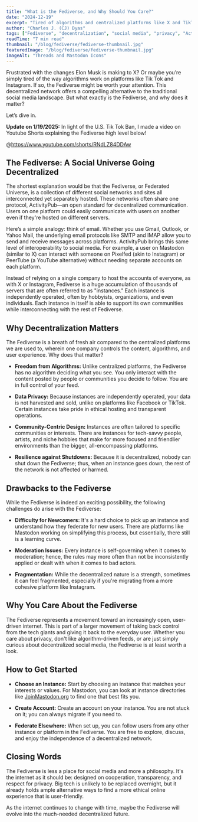 ```yaml
---
title: "What is the Fediverse, and Why Should You Care?"
date: "2024-12-19"
excerpt: "Tired of algorithms and centralized platforms like X and TikTok? The Fediverse offers a decentralized alternative to social media built on openness and privacy. Here's why it matters."
author: "Charles J. (CJ) Dyas"
tags: ["Fediverse", "decentralization", "social media", "privacy", "ActivityPub"]
readTime: "7 min read"
thumbnail: "/blog/fediverse/fediverse-thumbnail.jpg"
featuredImage: "/blog/fediverse/fediverse-thumbnail.jpg"
imageAlt: "Threads and Mastodon Icons"
---
```


Frustrated with the changes Elon Musk is making to X? Or maybe you’re simply tired of the way algorithms work on platforms like Tik Tok and Instagram. If so, the Fediverse might be worth your attention. This decentralized network offers a compelling alternative to the traditional social media landscape. But what exactly is the Fediverse, and why does it matter?

Let’s dive in.

**Update on 1/19/2025:** In light of the U.S. Tik Tok Ban, I made a video on Youtube Shorts explaining the Fediverse high level below! 

@https://www.youtube.com/shorts/RNdLZ84DDAw

## The Fediverse: A Social Universe Going Decentralized

The shortest explanation would be that the Fediverse, or Federated Universe, is a collection of different social networks and sites all interconnected yet separately hosted. These networks often share one protocol, ActivityPub—an open standard for decentralized communication. Users on one platform could easily communicate with users on another even if they're hosted on different servers.

Here’s a simple analogy: think of email. Whether you use Gmail, Outlook, or Yahoo Mail, the underlying email protocols like SMTP and IMAP allow you to send and receive messages across platforms. ActivityPub brings this same level of interoperability to social media. For example, a user on Mastodon (similar to X) can interact with someone on Pixelfed (akin to Instagram) or PeerTube (a YouTube alternative) without needing separate accounts on each platform.

Instead of relying on a single company to host the accounts of everyone, as with X or Instagram, Fediverse is a huge accumulation of thousands of servers that are often referred to as "instances." Each instance is independently operated, often by hobbyists, organizations, and even individuals. Each instance in itself is able to support its own communities while interconnecting with the rest of Fediverse.

## Why Decentralization Matters

The Fediverse is a breath of fresh air compared to the centralized platforms we are used to, wherein one company controls the content, algorithms, and user experience. Why does that matter? 

- **Freedom from Algorithms:** Unlike centralized platforms, the Fediverse has no algorithm deciding what you see. You only interact with the content posted by people or communities you decide to follow. You are in full control of your feed. 

- **Data Privacy:** Because instances are independently operated, your data is not harvested and sold, unlike on platforms like Facebook or TikTok. Certain instances take pride in ethical hosting and transparent operations.

- **Community-Centric Design:** Instances are often tailored to specific communities or interests. There are instances for tech-savvy people, artists, and niche hobbies that make for more focused and friendlier environments than the bigger, all-encompassing platforms.

- **Resilience against Shutdowns:** Because it is decentralized, nobody can shut down the Fediverse; thus, when an instance goes down, the rest of the network is not affected or harmed.

## Drawbacks to the Fediverse

While the Fediverse is indeed an exciting possibility, the following challenges do arise with the Fediverse:

- **Difficulty for Newcomers:** It's a hard choice to pick up an instance and understand how they federate for new users. There are platforms like Mastodon working on simplifying this process, but essentially, there still is a learning curve.

- **Moderation Issues:** Every instance is self-governing when it comes to moderation; hence, the rules may more often than not be inconsistently applied or dealt with when it comes to bad actors.

- **Fragmentation:** While the decentralized nature is a strength, sometimes it can feel fragmented, especially if you're migrating from a more cohesive platform like Instagram.

## Why You Care About the Fediverse

The Fediverse represents a movement toward an increasingly open, user-driven internet. This is part of a larger movement of taking back control from the tech giants and giving it back to the everyday user. Whether you care about privacy, don't like algorithm-driven feeds, or are just simply curious about decentralized social media, the Fediverse is at least worth a look.

## How to Get Started

- **Choose an Instance:** Start by choosing an instance that matches your interests or values. For Mastodon, you can look at instance directories like [JoinMastodon.org](https://joinmastodon.org) to find one that best fits you.

- **Create Account:** Create an account on your instance. You are not stuck on it; you can always migrate if you need to.

- **Federate Elsewhere:** When set up, you can follow users from any other instance or platform in the Fediverse. You are free to explore, discuss, and enjoy the independence of a decentralized network.

## Closing Words

The Fediverse is less a place for social media and more a philosophy. It's the internet as it should be: designed on cooperation, transparency, and respect for privacy. Big tech is unlikely to be replaced overnight, but it already holds ample alternative ways to find a more ethical online experience that is user-friendly.

As the internet continues to change with time, maybe the Fediverse will evolve into the much-needed decentralized future.
